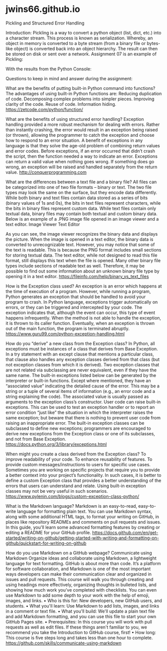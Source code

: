# jwins66.github.io


Pickling and Structured Error Handling


Introduction:
Pickling is a way to convert a python object (list, dict, etc.) into a character stream.  This process is known as serialization.  Whereby, an object in memory is converted to a byte stream (from a binary file or bytes-like object) is converted back into an object hierarchy.  The result can then be stored on disk or sent over a network.
Assignment 07 is an example of Pickling:
 
With the results from the Python Console:
 

Questions to keep in mind and answer during the assignment:

What are the benefits of putting built-in Python command into functions?
The advantages of using built-in Python functions are:
	Reducing duplication of code.
	Decomposing complex problems into simpler pieces.
	Improving clarity of the code.
	Reuse of code.
	Information hiding.
https://zetcode.com/python/function/

What are the benefits of using structured error handling?
Exception handling provided a more robust mechanism for dealing with errors.  Rather than instantly crashing, the error would result in an exception being raised (or thrown), allowing the programmer to catch the exception and choose how to respond to an error situation.
A benefit of exceptions in any language is that they solve the age-old problem of combining return values and error codes.  Before exceptions, if an error occurred that didn’t crash the script, then the function needed a way to indicate an error.
Exceptions can return a valid value when nothing goes wrong.  If something does go wrong, an exception will be raised and handled separately from the return value.
http://conquerprogramming.com

What are the differences between a text file and a binary file?
All files can be categorized into one of two file formats – binary or text.  The two file types may look the same on the surface, but they encode data differently.  While both binary and text files contain data stored as a series of bits (binary values of 1s and 0s), the bits in text files represent characters, while the bits in binary files represent custom data.
While text files contain only textual data, binary files may contain both textual and custom binary data.
Below is an example of a .PNG image file opened in an image viewer and a text editor.
Image Viewer	Text Editor
 
 

As you can see, the image viewer recognizes the binary data and displays the picture. When the image is opened in a text editor, the binary data is converted to unrecognizable text. However, you may notice that some of the text is readable. This is because the PNG format includes small sections for storing textual data. The text editor, while not designed to read this file format, still displays this text when the file is opened. Many other binary file types include sections of readable text as well. Therefore, it may be possible to find out some information about an unknown binary file type by opening it in a text editor.
https://fileinfo.com/help/binary_vs_text_files

How is the Exception class used?
An exception is an error which happens at the time of execution of a program. However, while running a program, Python generates an exception that should be handled to avoid your program to crash. In Python language, exceptions trigger automatically on errors, or they can be triggered and intercepted by your code.
The exception indicates that, although the event can occur, this type of event happens infrequently. When the method is not able to handle the exception, it is thrown to its caller function. Eventually, when an exception is thrown out of the main function, the program is terminated abruptly.
https://www.guru99.com/python-exception-handling.html

How do you “derive” a new class from the Exception class?
In Python, all exceptions must be instances of a class that derives from Base Exception. In a try statement with an except clause that mentions a particular class, that clause also handles any exception classes derived from that class (but not exception classes from which it is derived). Two exception classes that are not related via subclassing are never equivalent, even if they have the same name.
The built-in exceptions listed below can be generated by the interpreter or built-in functions. Except where mentioned, they have an “associated value” indicating the detailed cause of the error. This may be a string or a tuple of several items of information (e.g., an error code and a string explaining the code). The associated value is usually passed as arguments to the exception class’s constructor.
User code can raise built-in exceptions. This can be used to test an exception handler or to report an error condition “just like” the situation in which the interpreter raises the same exception; but beware that there is nothing to prevent user code from raising an inappropriate error.
The built-in exception classes can be subclassed to define new exceptions; programmers are encouraged to derive new exceptions from the Exception class or one of its subclasses, and not from Base Exception.
https://docs.python.org/3/library/exceptions.html

When might you create a class derived from the Exception class?
To improve readability of your code.
To enhance reusability of features.
To provide custom messages/instructions to users for specific use cases.
Sometimes you are working on specific projects that require you to provide a better context into your project’s functionality.  In such cases, it is better to define a custom Exception class that provides a better understanding of the errors that users can understand and relate.  Using built-in exception classes may not be very useful in such scenarios.
https://www.pylenin.com/blogs/custom-exception-class-python/

What is the Markdown language?
Markdown is an easy-to-read, easy-to-write language for formatting plain text. You can use Markdown syntax, along with some additional HTML tags, to format your writing on GitHub, in places like repository READMEs and comments on pull requests and issues. In this guide, you'll learn some advanced formatting features by creating or editing a README for your GitHub profile.
https://docs.github.com/en/get-started/writing-on-github/getting-started-with-writing-and-formatting-on-github/quickstart-for-writing-on-github

How do you use Markdown on a GitHub webpage?
Communicate using Markdown
Organize ideas and collaborate using Markdown, a lightweight language for text formatting.
GitHub is about more than code. It’s a platform for software collaboration, and Markdown is one of the most important ways developers can make their communication clear and organized in issues and pull requests. This course will walk you through creating and using headings more effectively, organizing thoughts in bulleted lists, and showing how much work you’ve completed with checklists. You can even use Markdown to add some depth to your work with the help of emoji, images, and links.
•	Who is this for: New developers, new GitHub users, and students.
•	What you'll learn: Use Markdown to add lists, images, and links in a comment or text file.
•	What you'll build: We'll update a plain text file and add Markdown formatting, and you can use this file to start your own GitHub Pages site.
•	Prerequisites: In this course you will work with pull requests as well as edit files. If these things aren't familiar to you, we recommend you take the Introduction to GitHub course, first!
•	How long: This course is five steps long and takes less than one hour to complete.
https://github.com/skills/communicate-using-markdown
